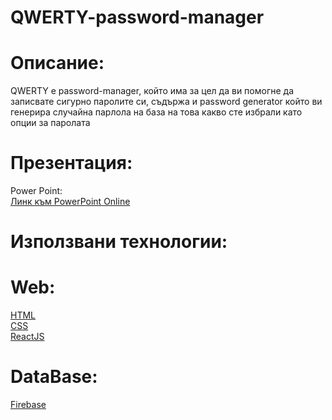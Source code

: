 # QWERTY-password-manager
# Описание:
QWERTY е password-manager, който има за цел да ви помогне да записвате сигурно паролите си, 
съдържа и password generator който ви генерира случайна парлола на база на това какво сте избрали като опции за паролата
# Презентация:<br/>
  Power Point:<br/>
[Линк към PowerPoint Online](https://onedrive.live.com/edit.aspx?resid=72D331AA64297DE1!861&cid=72d331aa64297de1&CT=1678513504872&OR=ItemsView)<br/>
# Използвани технологии:
 # Web:<br />
  [HTML](https://html.com/) <br />
  [CSS](https://www.w3.org/Style/CSS/Overview.en.html)<br/>
  [ReactJS](https://reactjs.org/)<br/>
 # DataBase:<br/>
  [Firebase](https://firebase.google.com/)<br/>
  
   


